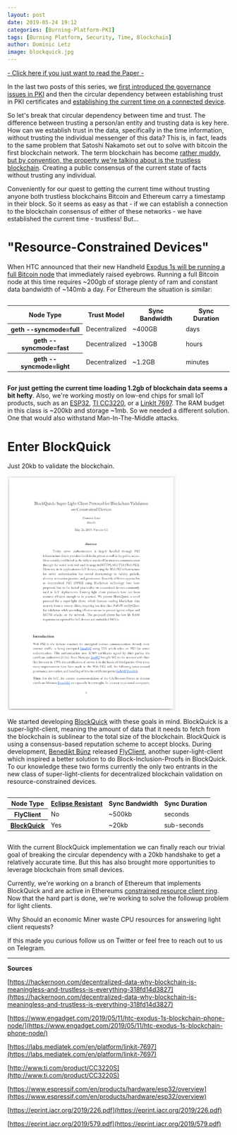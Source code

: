 ```yaml
---
layout: post
date: 2019-05-24 19:12
categories: [Burning-Platform-PKI]
tags: [Burning Platform, Security, Time, Blockchain]
author: Dominic Letz
image: blockquick.jpg
---
```

[- Click here if you just want to read the Paper -](https://eprint.iacr.org/2019/579.pdf)

In the last two posts of this series, we [first introduced the governance issues in PKI](/burning-platform-pki/why-there-are-3652-organizations-that-can-read-everyones-encrypted-traffic-19098/) and then the circular dependency between establishing trust in PKI certificates and [establishing the current time on a connected device](/burning-platform-pki/why-we-cant-trust-network-time-19116/).

So let's break that circular dependency between time and trust. The difference between trusting a person/an entity and trusting data is key here. How can we establish trust in the data, specifically in the time information, without trusting the individual messenger of this data? This is, in fact, leads to the same problem that Satoshi Nakamoto set out to solve with bitcoin the first blockchain network. The term blockchain has become [rather muddy, but by convention, the property we're talking about is the trustless blockchain](https://hackernoon.com/decentralized-data-why-blockchain-is-meaningless-and-trustless-is-everything-318fd14d3827). Creating a public consensus of the current state of facts without trusting any individual. 

Conveniently for our quest to getting the current time without trusting anyone both trustless blockchains Bitcoin and Ethereum carry a timestamp in their block. So it seems as easy as that - if we can establish a connection to the blockchain consensus of either of these networks - we have established the current time - trustless! But...

# "Resource-Constrained Devices"

When HTC announced that their new Handheld [Exodus 1s will be running a full Bitcoin node](https://www.engadget.com/2019/05/11/htc-exodus-1s-blockchain-phone-node/) that immediately raised eyebrows. Running a full Bitcoin node at this time requires ~200gb of storage plenty of ram and constant data bandwidth of ~140mb a day. For Ethereum the situation is similar:


<div style="overflow: auto"><table>
  <tr>
   <th>Node Type
   </th>
   <th>Trust Model
   </th>
   <th>Sync Bandwidth
   </th>
   <th>Sync Duration
   </th>
  </tr>
  <tr>
   <th>geth --syncmode=full
   </th>
   <td>Decentralized
   </td>
   <td>~400GB
   </td>
   <td>days
   </td>
  </tr>
  <tr>
   <th>geth --syncmode=fast
   </th>
   <td>Decentralized
   </td>
   <td>~130GB
   </td>
   <td>hours
   </td>
  </tr>
  <tr>
   <th>geth --syncmode=light
   </th>
   <td>Decentralized
   </td>
   <td>~1.2GB
   </td>
   <td>minutes
   </td>
  </tr>
</table></div>

**For just getting the current time loading 1.2gb of blockchain data seems a bit hefty**. Also, we're working mostly on low-end chips for small IoT products, such as an [ESP32](https://www.espressif.com/en/products/hardware/esp32/overview), [TI CC3220](http://www.ti.com/product/CC3220S), or a [LinkIt 7697](https://labs.mediatek.com/en/platform/linkit-7697). The RAM budget in this class is ~200kb and storage ~1mb. So we needed a different solution. One that would also withstand Man-In-The-Middle attacks.

# Enter BlockQuick
Just 20kb to validate the blockchain.

[![BlockQuick](../assets/img/blog/blockquick.png "BlockQuick Paper")](https://eprint.iacr.org/2019/579.pdf)

We started developing [BlockQuick](https://eprint.iacr.org/2019/579.pdf) with these goals in mind. BlockQuick is a super-light-client, meaning the amount of data that it needs to fetch from the blockchain is sublinear to the total size of the blockchain. BlockQuick is using a consensus-based reputation scheme to accept blocks. During development, [Benedikt Bünz](https://twitter.com/benediktbuenz) released [FlyClient](https://eprint.iacr.org/2019/226.pdf), another super-light-client which inspired a better solution to do Block-Inclusion-Proofs in BlockQuick. To our knowledge these two forms currently the only two entrants in the new class of super-light-clients for decentralized blockchain validation on resource-constrained devices.

<div style="overflow: auto"><table>
  <tr>
   <th>Node Type</th>
   <th><a href="https://www.usenix.org/node/190891">Eclipse Resistant</a>
   </th>
   <th>Sync Bandwidth
   </th>
   <th>Sync Duration
   </th>
  </tr>
  <tr>
   <th>FlyClient
   </th>
   <td>No
   </td>
   <td>~500kb
   </td>
   <td>seconds
   </td>
  </tr>
  <tr>
   <th><a href="https://eprint.iacr.org/2019/579.pdf">BlockQuick</a>
   </th>
   <td>Yes
   </td>
   <td>~20kb
   </td>
   <td>sub-seconds
   </td>
  </tr>
</table></div>

With the current BlockQuick implementation we can finally reach our trivial goal of breaking the circular dependency with a 20kb handshake to get a relatively accurate time. But this has also brought more opportunities to leverage blockchain from small devices.

Currently, we're working on a branch of Ethereum that implements BlockQuick and are active in Ethereums [constrained resource client ring](https://ethereum-magicians.org/c/working-groups/constrained-resource-client-ring). Now that the hard part is done, we're working to solve the followup problem for light clients.

Why Should an economic Miner waste CPU resources for answering light client requests?

If this made you curious follow us on Twitter or feel free to reach out to us on Telegram.

<hr/>

**Sources**

[https://hackernoon.com/decentralized-data-why-blockchain-is-meaningless-and-trustless-is-everything-318fd14d3827](https://hackernoon.com/decentralized-data-why-blockchain-is-meaningless-and-trustless-is-everything-318fd14d3827)

[https://www.engadget.com/2019/05/11/htc-exodus-1s-blockchain-phone-node/](https://www.engadget.com/2019/05/11/htc-exodus-1s-blockchain-phone-node/)

[https://labs.mediatek.com/en/platform/linkit-7697](https://labs.mediatek.com/en/platform/linkit-7697)

[http://www.ti.com/product/CC3220S](http://www.ti.com/product/CC3220S)

[https://www.espressif.com/en/products/hardware/esp32/overview](https://www.espressif.com/en/products/hardware/esp32/overview)

[https://eprint.iacr.org/2019/226.pdf](https://eprint.iacr.org/2019/226.pdf)

[https://eprint.iacr.org/2019/579.pdf](https://eprint.iacr.org/2019/579.pdf)
